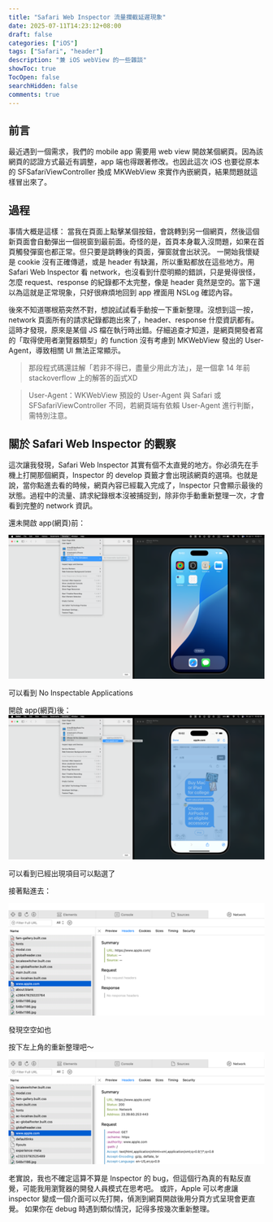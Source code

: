 ```yaml
---
title: "Safari Web Inspector 流量攔截延遲現象"
date: 2025-07-11T14:23:12+08:00
draft: false
categories: ["iOS"]
tags: ["Safari", "header"]
description: "兼 iOS webView 的一些雜談"
showToc: true
TocOpen: false
searchHidden: false
comments: true
---
```


## 前言

最近遇到一個需求，我們的 mobile app 需要用 web view 開啟某個網頁。因為該網頁的認證方式最近有調整，app 端也得跟著修改。也因此這次 iOS 也要從原本的 SFSafariViewController 換成 MKWebView 來實作內嵌網頁，結果問題就這樣冒出來了。

## 過程

事情大概是這樣：
當我在頁面上點擊某個按鈕，會跳轉到另一個網頁，然後這個新頁面會自動彈出一個視窗到最前面。奇怪的是，首頁本身載入沒問題，如果在首頁觸發彈窗也都正常。但只要是跳轉後的頁面，彈窗就會出狀況。
一開始我懷疑是 cookie 沒有正確傳遞，或是 header 有缺漏，所以重點都放在這些地方。用 Safari Web Inspector 看 network，也沒看到什麼明顯的錯誤，只是覺得很怪，怎麼 request、response 的紀錄都不太完整，像是 header 竟然是空的。當下還以為這就是正常現象，只好很麻煩地回到 app 裡面用 NSLog 確認內容。

後來不知道哪根筋突然不對，想說試試看手動按一下重新整理。沒想到這一按，network 頁面所有的請求紀錄都跑出來了，header、response 什麼資訊都有。這時才發現，原來是某個 JS 檔在執行時出錯。仔細追查才知道，是網頁開發者寫的「取得使用者瀏覽器類型」的 function 沒有考慮到 MKWebView 發出的 User-Agent，導致相關 UI 無法正常顯示。

>那段程式碼還註解「若非不得已，盡量少用此方法」，是一個拿 14 年前 stackoverflow 上的解答的函式XD

>User-Agent：WKWebView 預設的 User-Agent 與 Safari 或 SFSafariViewController 不同，若網頁端有依賴 User-Agent 進行判斷，需特別注意。

## 關於 Safari Web Inspector 的觀察

這次讓我發現，Safari Web Inspector 其實有個不太直覺的地方。你必須先在手機上打開那個網頁，Inspector 的 develop 頁籤才會出現該網頁的選項。也就是說，當你點進去看的時候，網頁內容已經載入完成了，Inspector 只會顯示最後的狀態。過程中的流量、請求紀錄根本沒被捕捉到，除非你手動重新整理一次，才會看到完整的 network 資訊。

還未開啟 app(網頁)前：

![2025-07-11-1](2025-07-11-1.png)

可以看到 No Inspectable Applications

開啟 app(網頁)後：
![2025-07-11-2](2025-07-11-2.png)

可以看到已經出現項目可以點選了


接著點進去：

![2025-07-11-3](2025-07-11-3.png)

發現空空如也

按下左上角的重新整理吧～
![2025-07-11-4](2025-07-11-4.png)


老實說，我也不確定這算不算是 Inspector 的 bug，但這個行為真的有點反直覺，可能我用瀏覽器的開發人員模式在思考吧。
或許，Apple 可以考慮讓 inspector 變成一個介面可以先打開，偵測到網頁開啟後用分頁方式呈現會更直覺。
如果你在 debug 時遇到類似情況，記得多按幾次重新整理。
